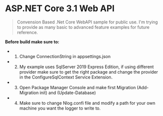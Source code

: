 # ASP.NET Core 3.1 Web API
> Convension Based .Net Core WebAPI sample for public use.
> I'm trying to provide as many basic to advanced feature examples for future reference.

**Before build make sure to:**
- 1. Change ConnectionString in appsettings.json 
- 2. My example uses SqlServer 2019 Express Edition, if using different provider make sure to get the right package and change  the provider in the ConfigureSqlContext Service Extension. 
- 3. Open Package Manager Console and make first Migration (Add-Migration init) and (Update-Database) 
- 4. Make sure to change Nlog.confi file and modify a path for your own machine you want the logger to write to.


